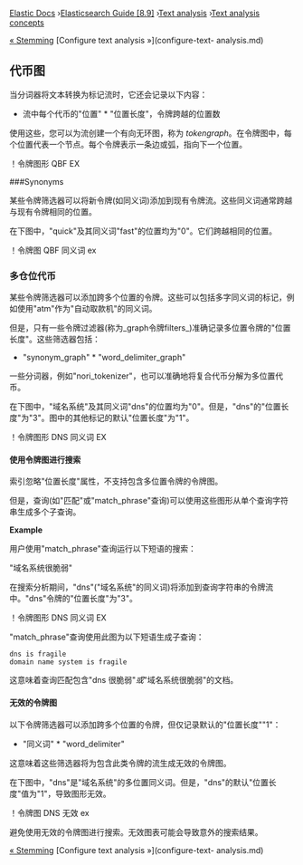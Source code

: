 

[Elastic Docs](/guide/) ›[Elasticsearch Guide [8.9]](index.md) ›[Text
analysis](analysis.md) ›[Text analysis concepts](analysis-concepts.md)

[« Stemming](stemming.md) [Configure text analysis »](configure-text-
analysis.md)

## 代币图

当分词器将文本转换为标记流时，它还会记录以下内容：

* 流中每个代币的"位置" * "位置长度"，令牌跨越的位置数

使用这些，您可以为流创建一个有向无环图，称为 _tokengraph_。在令牌图中，每个位置代表一个节点。每个令牌表示一条边或弧，指向下一个位置。

！令牌图形 QBF EX

###Synonyms

某些令牌筛选器可以将新令牌(如同义词)添加到现有令牌流。这些同义词通常跨越与现有令牌相同的位置。

在下图中，"quick"及其同义词"fast"的位置均为"0"。它们跨越相同的位置。

！令牌图 QBF 同义词 ex

### 多仓位代币

某些令牌筛选器可以添加跨多个位置的令牌。这些可以包括多字同义词的标记，例如使用"atm"作为"自动取款机"的同义词。

但是，只有一些令牌过滤器(称为_graph令牌filters_)准确记录多位置令牌的"位置长度"。这些筛选器包括：

* "synonym_graph" * "word_delimiter_graph"

一些分词器，例如"nori_tokenizer"，也可以准确地将复合代币分解为多位置代币。

在下图中，"域名系统"及其同义词"dns"的位置均为"0"。但是，"dns"的"位置长度"为"3"。图中的其他标记的默认"位置长度"为"1"。

！令牌图形 DNS 同义词 EX

#### 使用令牌图进行搜索

索引忽略"位置长度"属性，不支持包含多位置令牌的令牌图。

但是，查询(如"匹配"或"match_phrase"查询)可以使用这些图形从单个查询字符串生成多个子查询。

**Example**

用户使用"match_phrase"查询运行以下短语的搜索：

"域名系统很脆弱"

在搜索分析期间，"dns"("域名系统"的同义词)将添加到查询字符串的令牌流中。"dns"令牌的"位置长度"为"3"。

！令牌图形 DNS 同义词 EX

"match_phrase"查询使用此图为以下短语生成子查询：

    
    
    dns is fragile
    domain name system is fragile

这意味着查询匹配包含"dns 很脆弱"_或_"域名系统很脆弱"的文档。

#### 无效的令牌图

以下令牌筛选器可以添加跨多个位置的令牌，但仅记录默认的"位置长度""1"：

* "同义词" * "word_delimiter"

这意味着这些筛选器将为包含此类令牌的流生成无效的令牌图。

在下图中，"dns"是"域名系统"的多位置同义词。但是，"dns"的默认"位置长度"值为"1"，导致图形无效。

！令牌图 DNS 无效 ex

避免使用无效的令牌图进行搜索。无效图表可能会导致意外的搜索结果。

[« Stemming](stemming.md) [Configure text analysis »](configure-text-
analysis.md)
